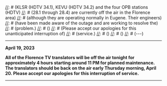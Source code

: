 [//]: # (---)
[//]: # ()
[//]: # (<b>)
[//]: # (December 28, 2021)
[//]: # ()
[//]: # (KLSR (HDTV 34.1), KEVU (HDTV 34.2) and the four OPB stations (HDTV)
[//]: # (28.1 through 28.4) are currently off the air in the Florence area)
[//]: # (although they are operating normally in Eugene.  Their engineers)
[//]: # (have been made aware of the outage and are working to resolve the)
[//]: # (problem.)
[//]: # ()
[//]: # (Please accept our apologies for this unanticipated interruption of)
[//]: # (service.)
[//]: # (</b>)
[//]: # ()
[//]: # (---)

---

<b>April 19, 2023

All of the Florence TV translators will be off the air tonight for
approximately 4 hours starting around 11 PM for planned maintenance.
The translators should be back on the air early Thursday morning,
April 20.  Please accept our apologies for this interruption of
service.</b>

---

